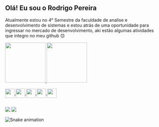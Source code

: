  ## Olá! Eu sou o Rodrigo Pereira
 Atualmente estou no 4° Semestre da faculdade de analise e desenvolvimento de sistemas e estou atrás de uma oportunidade para ingressar no mercado de desenvolvimento, aki estão algumas atividades que integro no meu github 😊
<div>
  <a href="https://github.com/rodrigo1215">
  <img height="130em" src="https://github-readme-stats.vercel.app/api?username=rodrigo1215&hide=contribs,prs&show_icons=true&theme=dark&">
  <img height="130em" src="https://github-readme-stats.vercel.app/api/top-langs/?username=rodrigo1215&layout=compact&theme=dark">
</div>

<div style="display: inline_block"><br>
  <img align="center" height="30" src="https://cdn.jsdelivr.net/gh/devicons/devicon/icons/python/python-original.svg"/>
  <img align="center" height="30" src="https://cdn.jsdelivr.net/gh/devicons/devicon/icons/java/java-original-wordmark.svg"/>
  <img align="center" height="30" src="https://cdn.jsdelivr.net/gh/devicons/devicon/icons/html5/html5-original-wordmark.svg"/>
  <img align="center" height="30" src="https://cdn.jsdelivr.net/gh/devicons/devicon/icons/css3/css3-original-wordmark.svg"/>
  <img align="center" height="30" src="https://cdn.jsdelivr.net/gh/devicons/devicon/icons/javascript/javascript-original.svg"/>
</div>
  
 ##
  
<div>
  <a href="mailto:contato.rodrigo121@gmail.com" target="_blank"><img src="https://img.shields.io/badge/Gmail-D14836?style=for-the-badge&logo=gmail&logoColor=white" target="_blank"></a>
  <a href="https://www.linkedin.com/in/rodrigo-alexandre-2203241b9/" target="_blank"><img src="https://img.shields.io/badge/LinkedIn-0077B5?style=for-the-badge&logo=linkedin&logoColor=white" target="_blank"></a>

  ![Snake animation](https://github.com/Rodrigop01/Rodrigop01/blob/output/github-contribution-grid-snake.svg)

  </div>


